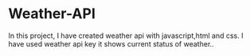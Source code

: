 # Weather-API
In this project, I have created weather api with javascript,html and css. I have used weather api key it shows current status of weather..

